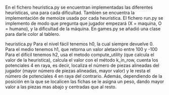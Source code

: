 En el fichero heuristica.py se encuentran implementadas las diferentes heurísticas, una para cada dificultad.
Tambien se encuentra la implementación de memoize usada por cada heurística.
El fichero run.py se implemento de modo que pregunta que jugador empezará (X = maquina, O = humano),
y la dificultad de la máquina.
En games.py se añadió una clase para darle color al tablero.

heuristica.py
Para el nivel fácil tenemos h0, la cual siempre devuelve 0.
Para el medio tenemos h1, que retorna un valor aletaorio entre 100 y -100
Para el difícil tenemos h2, usa el metodo compute_utility (que calcula el valor
de la heuristica), calcula el valor con el método k_in_row, cuenta los potenciales 4 en raya,
es decir, localiza el número de piezas alineadas del jugador (mayor número de piezas
alineadas, mayor valor) y le resta el número de potenciales 4 en raya del contrario.
Además, dependiendo de la posición en la que se localicen las fichas se le asigna un peso,
dando mayor valor a las piezas mas abajo y centradas que al resto.